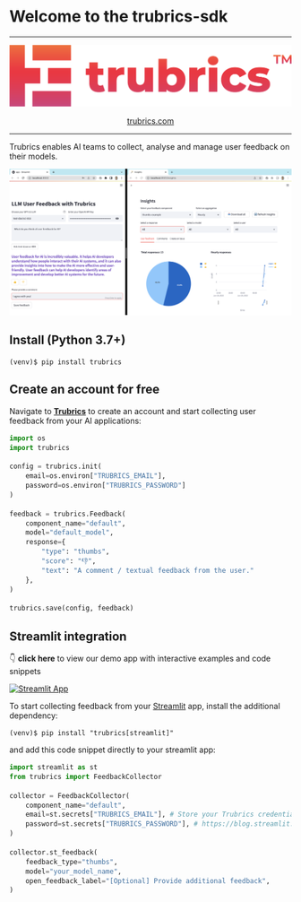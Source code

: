 # Welcome to the trubrics-sdk

---

<center>

![logo-gradient](./assets/logo-gradient.png)

[trubrics.com](https://www.trubrics.com/home)
</center>

---

Trubrics enables AI teams to collect, analyse and manage user feedback on their models.

<img src="./assets/trubrics-example.png"  width="800">

## Install (Python 3.7+)

```console
(venv)$ pip install trubrics
```

## Create an account for free

Navigate to [**Trubrics**](https://trubrics.streamlit.app/) to create an account and start collecting user feedback from your AI applications:

```python
import os
import trubrics

config = trubrics.init(
    email=os.environ["TRUBRICS_EMAIL"],
    password=os.environ["TRUBRICS_PASSWORD"]
)

feedback = trubrics.Feedback(
    component_name="default",
    model="default_model",
    response={
        "type": "thumbs",
        "score": "👎",
        "text": "A comment / textual feedback from the user."
    },
)

trubrics.save(config, feedback)
```

## Streamlit integration

👇 **click here** to view our demo app with interactive examples and code snippets

[![Streamlit App](https://static.streamlit.io/badges/streamlit_badge_black_white.svg)](https://trubrics-titanic-example.streamlit.app)

To start collecting feedback from your [Streamlit](https://streamlit.io/) app, install the additional dependency:

```console
(venv)$ pip install "trubrics[streamlit]"
```

and add this code snippet directly to your streamlit app:
```python
import streamlit as st
from trubrics import FeedbackCollector

collector = FeedbackCollector(
    component_name="default",
    email=st.secrets["TRUBRICS_EMAIL"], # Store your Trubrics credentials in st.secrets:
    password=st.secrets["TRUBRICS_PASSWORD"], # https://blog.streamlit.io/secrets-in-sharing-apps/
)

collector.st_feedback(
    feedback_type="thumbs",
    model="your_model_name",
    open_feedback_label="[Optional] Provide additional feedback",
)
```
